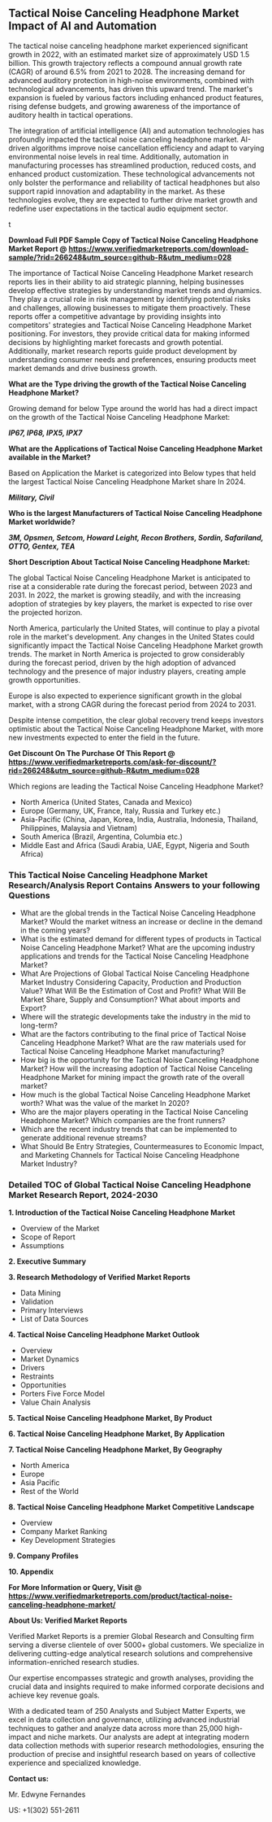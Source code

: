 <h2>Tactical Noise Canceling Headphone Market Impact of AI and Automation</h2><p>The tactical noise canceling headphone market experienced significant growth in 2022, with an estimated market size of approximately USD 1.5 billion. This growth trajectory reflects a compound annual growth rate (CAGR) of around 6.5% from 2021 to 2028. The increasing demand for advanced auditory protection in high-noise environments, combined with technological advancements, has driven this upward trend. The market's expansion is fueled by various factors including enhanced product features, rising defense budgets, and growing awareness of the importance of auditory health in tactical operations.</p><p>The integration of artificial intelligence (AI) and automation technologies has profoundly impacted the tactical noise canceling headphone market. AI-driven algorithms improve noise cancellation efficiency and adapt to varying environmental noise levels in real time. Additionally, automation in manufacturing processes has streamlined production, reduced costs, and enhanced product customization. These technological advancements not only bolster the performance and reliability of tactical headphones but also support rapid innovation and adaptability in the market. As these technologies evolve, they are expected to further drive market growth and redefine user expectations in the tactical audio equipment sector.</p>t</p><p id="" class=""><strong>Download Full PDF Sample Copy of Tactical Noise Canceling Headphone Market Report @ <a href="https://www.verifiedmarketreports.com/download-sample/?rid=266248&utm_source=github-R&utm_medium=028" target="_blank">https://www.verifiedmarketreports.com/download-sample/?rid=266248&utm_source=github-R&utm_medium=028</a></strong></p><p>The importance of&nbsp;Tactical Noise Canceling Headphone Market research reports lies in their ability to aid strategic planning, helping businesses develop effective strategies by understanding market trends and dynamics. They play a crucial role in risk management by identifying potential risks and challenges, allowing businesses to mitigate them proactively. These reports offer a competitive advantage by providing insights into competitors' strategies and Tactical Noise Canceling Headphone Market positioning. For investors, they provide critical data for making informed decisions by highlighting market forecasts and growth potential. Additionally, market research reports guide product development by understanding consumer needs and preferences, ensuring products meet market demands and drive business growth.</p><p><strong>What are the&nbsp;Type driving the growth of the Tactical Noise Canceling Headphone Market?</strong></p><p id="" class="">Growing demand for below Type around the world has had a direct impact on the growth of the Tactical Noise Canceling Headphone Market:</p><em><strong>IP67, IP68, IPX5, IPX7</strong></em></p><strong>What are the&nbsp;Applications&nbsp;of Tactical Noise Canceling Headphone Market available in the Market?</strong></p><p id="" class="">Based on Application the Market is categorized into Below types that held the largest Tactical Noise Canceling Headphone Market share In 2024.</p><em><strong>Military, Civil</strong></em></p><strong>Who is the largest Manufacturers of Tactical Noise Canceling Headphone Market worldwide?</strong></p><p><em><strong>3M, Opsmen, Setcom, Howard Leight, Recon Brothers, Sordin, Safariland, OTTO, Gentex, TEA</strong></em></p><p id="" class=""><strong>Short Description About Tactical Noise Canceling Headphone Market:</strong></p><p>The global Tactical Noise Canceling Headphone Market is anticipated to rise at a considerable rate during the forecast period, between 2023 and 2031. In 2022, the market is growing steadily, and with the increasing adoption of strategies by key players, the market is expected to rise over the projected horizon.</p><p>North America, particularly the United States, will continue to play a pivotal role in the market's development. Any changes in the United States could significantly impact the Tactical Noise Canceling Headphone Market growth trends. The market in North America is projected to grow considerably during the forecast period, driven by the high adoption of advanced technology and the presence of major industry players, creating ample growth opportunities.</p><p>Europe is also expected to experience significant growth in the global market, with a strong CAGR during the forecast period from 2024 to 2031.</p><p>Despite intense competition, the clear global recovery trend keeps investors optimistic about the Tactical Noise Canceling Headphone Market, with more new investments expected to enter the field in the future.</p><p id="" class=""><strong>Get Discount On The Purchase Of This Report @ <a href="https://www.verifiedmarketreports.com/ask-for-discount/?rid=266248&utm_source=github-R&utm_medium=028" target="_blank">https://www.verifiedmarketreports.com/ask-for-discount/?rid=266248&utm_source=github-R&utm_medium=028</a></strong></p>Which regions are leading the Tactical Noise Canceling Headphone Market?</p><ul><li>North America (United States, Canada and Mexico)</li><li>Europe (Germany, UK, France, Italy, Russia and Turkey etc.)</li><li>Asia-Pacific (China, Japan, Korea, India, Australia, Indonesia, Thailand, Philippines, Malaysia and Vietnam)</li><li>South America (Brazil, Argentina, Columbia etc.)</li><li>Middle East and Africa (Saudi Arabia, UAE, Egypt, Nigeria and South Africa)</li></ul><h3 id="" class="">This Tactical Noise Canceling Headphone Market Research/Analysis Report Contains Answers to your following Questions</h3><ul><li>What are the global trends in the Tactical Noise Canceling Headphone Market? Would the market witness an increase or decline in the demand in the coming years?</li><li>What is the estimated demand for different types of products in Tactical Noise Canceling Headphone Market? What are the upcoming industry applications and trends for the Tactical Noise Canceling Headphone Market?</li><li>What Are Projections of Global Tactical Noise Canceling Headphone Market Industry Considering Capacity, Production and Production Value? What Will Be the Estimation of Cost and Profit? What Will Be Market Share, Supply and Consumption? What about imports and Export?</li><li>Where will the strategic developments take the industry in the mid to long-term?</li><li>What are the factors contributing to the final price of Tactical Noise Canceling Headphone Market? What are the raw materials used for Tactical Noise Canceling Headphone Market manufacturing?</li><li>How big is the opportunity for the Tactical Noise Canceling Headphone Market? How will the increasing adoption of Tactical Noise Canceling Headphone Market for mining impact the growth rate of the overall market?</li><li>How much is the global Tactical Noise Canceling Headphone Market worth? What was the value of the market In 2020?</li><li>Who are the major players operating in the Tactical Noise Canceling Headphone Market? Which companies are the front runners?</li><li>Which are the recent industry trends that can be implemented to generate additional revenue streams?</li><li>What Should Be Entry Strategies, Countermeasures to Economic Impact, and Marketing Channels for Tactical Noise Canceling Headphone Market Industry?</li></ul><h3 id="" class="">Detailed TOC of Global Tactical Noise Canceling Headphone Market Research Report, 2024-2030</h3><p id="" class=""><strong>1. Introduction of the Tactical Noise Canceling Headphone Market</strong></p><ul><li>Overview of the Market</li><li>Scope of Report</li><li>Assumptions</li></ul><p id="" class=""><strong>2. Executive Summary</strong></p><p id="" class=""><strong>3. Research Methodology of Verified Market Reports</strong></p><ul><li>Data Mining</li><li>Validation</li><li>Primary Interviews</li><li>List of Data Sources</li></ul><p id="" class=""><strong>4. Tactical Noise Canceling Headphone Market Outlook</strong></p><ul><li>Overview</li><li>Market Dynamics</li><li>Drivers</li><li>Restraints</li><li>Opportunities</li><li>Porters Five Force Model</li><li>Value Chain Analysis</li></ul><p id="" class=""><strong>5. Tactical Noise Canceling Headphone Market, By Product</strong></p><p id="" class=""><strong>6. Tactical Noise Canceling Headphone Market, By Application</strong></p><p id="" class=""><strong>7. Tactical Noise Canceling Headphone Market, By Geography</strong></p><ul><li>North America</li><li>Europe</li><li>Asia Pacific</li><li>Rest of the World</li></ul><p id="" class=""><strong>8. Tactical Noise Canceling Headphone Market Competitive Landscape</strong></p><ul><li>Overview</li><li>Company Market Ranking</li><li>Key Development Strategies</li></ul><p id="" class=""><strong>9. Company Profiles</strong></p><p id="" class=""><strong>10. Appendix</strong></p><p id="" class=""><strong>For More Information or Query, Visit @ <a href="https://www.verifiedmarketreports.com/product/tactical-noise-canceling-headphone-market/" target="_blank">https://www.verifiedmarketreports.com/product/tactical-noise-canceling-headphone-market/</a></strong></p><p id="" class=""><strong>About Us: Verified Market Reports</strong></p><p id="" class="">Verified Market Reports is a premier Global Research and Consulting firm serving a diverse clientele of over 5000+ global customers. We specialize in delivering cutting-edge analytical research solutions and comprehensive information-enriched research studies.</p><p id="" class="">Our expertise encompasses strategic and growth analyses, providing the crucial data and insights required to make informed corporate decisions and achieve key revenue goals.</p><p id="" class="">With a dedicated team of 250 Analysts and Subject Matter Experts, we excel in data collection and governance, utilizing advanced industrial techniques to gather and analyze data across more than 25,000 high-impact and niche markets. Our analysts are adept at integrating modern data collection methods with superior research methodologies, ensuring the production of precise and insightful research based on years of collective experience and specialized knowledge.</p><p id="" class=""><strong>Contact us:</strong></p><p id="" class="">Mr. Edwyne Fernandes</p><p id="" class="">US: +1(302) 551-2611</p>